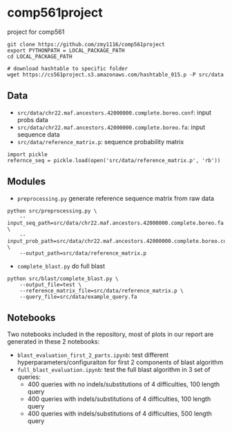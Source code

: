 # comp561project
project for comp561


```buildoutcfg
git clone https://github.com/zmy1116/comp561project
export PYTHONPATH = LOCAL_PACKAGE_PATH 
cd LOCAL_PACKAGE_PATH

# download hashtable to specific folder 
wget https://cs561project.s3.amazonaws.com/hashtable_015.p -P src/data
```

## Data
- `src/data/chr22.maf.ancestors.42000000.complete.boreo.conf`: input probs data 
- `src/data/chr22.maf.ancestors.42000000.complete.boreo.fa`: input sequence data
-  `src/data/reference_matrix.p`: sequence probability matrix
```buildoutcfg
import pickle 
refernce_seq = pickle.load(open('src/data/reference_matrix.p', 'rb'))
```

## Modules 

- `preprocessing.py`  generate reference sequence matrix from raw data
```buildoutcfg
python src/preprocessing.py \
	--input_seq_path=src/data/chr22.maf.ancestors.42000000.complete.boreo.fa \
	--input_prob_path=src/data/chr22.maf.ancestors.42000000.complete.boreo.conf \
	--output_path=src/data/reference_matrix.p
```

- `complete_blast.py` do full blast 
```
python src/blast/complete_blast.py \
    --output_file=test \
    --reference_matrix_file=src/data/reference_matrix.p \
    --query_file=src/data/example_query.fa

```

## Notebooks
 
Two notebooks included in the repository, most of plots in our report are generated in these 2 notebooks:
-  `blast_evaluation_first_2_parts.ipynb`: test different hyperparameters/configuraiton for first 2 components of blast algorithm
-  `full_blast_evaluation.ipynb`: test the full blast algorithm in 3 set of queries:
    - 400 queries with no indels/substitutions of 4 difficulties, 100 length query
    - 400 queries with indels/substitutions of 4 difficulties, 100 length query 
    - 400 queries with indels/substitutions of 4 difficulties, 500 length query
